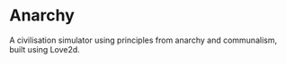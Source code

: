 # Anarchy

A civilisation simulator using principles from anarchy and communalism, built using Love2d.
